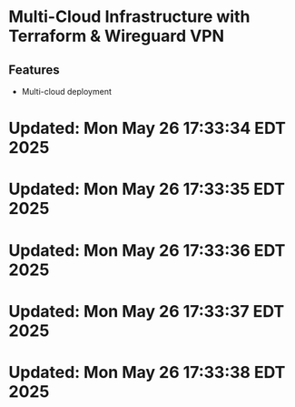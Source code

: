 # Multi-Cloud Infrastructure with Terraform & Wireguard VPN

## Features
- Multi-cloud deployment

# Updated: Mon May 26 17:33:34 EDT 2025

# Updated: Mon May 26 17:33:35 EDT 2025

# Updated: Mon May 26 17:33:36 EDT 2025

# Updated: Mon May 26 17:33:37 EDT 2025

# Updated: Mon May 26 17:33:38 EDT 2025
